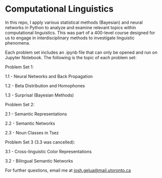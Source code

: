 # Computational Linguistics


In this repo, I apply various statistical methods (Bayesian) and neural networks in Python to analyze and examine relevant topics within computational linguistics. This was part of a 400-level course designed for us to engage in interdisciplinary methods to investigate linguistic phenomena. 

Each problem set includes an .ipynb file that can only be opened and run on Jupyter Notebook. The following is the topic of each problem set:

Problem Set 1:

1.1 - Neural Networks and Back Propagation

1.2 - Beta Distribution and Homophones

1.3 - Surprisal (Bayesian Methods)

Problem Set 2:

2.1 - Semantic Representations

2.2 - Semantic Networks

2.3 - Noun Classes in Tsez

Problem Set 3 (3.3 was cancelled):

3.1 - Cross-linguistic Color Representations

3.2 - Bilingual Semantic Networks

For further questions, email me at josh.gelua@mail.utoronto.ca
